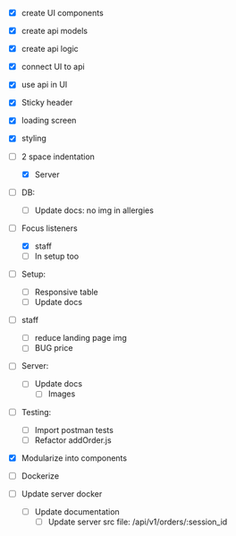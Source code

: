 - [x] create UI components

- [x] create api models
- [x] create api logic

- [x] connect UI to api
- [x] use api in UI

- [x] Sticky header
- [x] loading screen

- [x] styling

- [ ] 2 space indentation
  - [x] Server
- [ ] DB:
  - [ ] Update docs: no img in allergies
- [ ] Focus listeners 
  - [x] staff
  - [ ] In setup too
- [ ] Setup:
  - [ ] Responsive table
  - [ ] Update docs
- [ ] staff
  - [ ] reduce landing page img
  - [ ] BUG price
- [ ] Server:
  - [ ] Update docs
    - [ ] Images
- [ ] Testing:
  - [ ] Import postman tests
  - [ ] Refactor addOrder.js

- [x] Modularize into components

- [ ] Dockerize
- [ ] Update server docker
  - [ ] Update documentation
    - [ ] Update server src file: /api/v1/orders/:session_id
